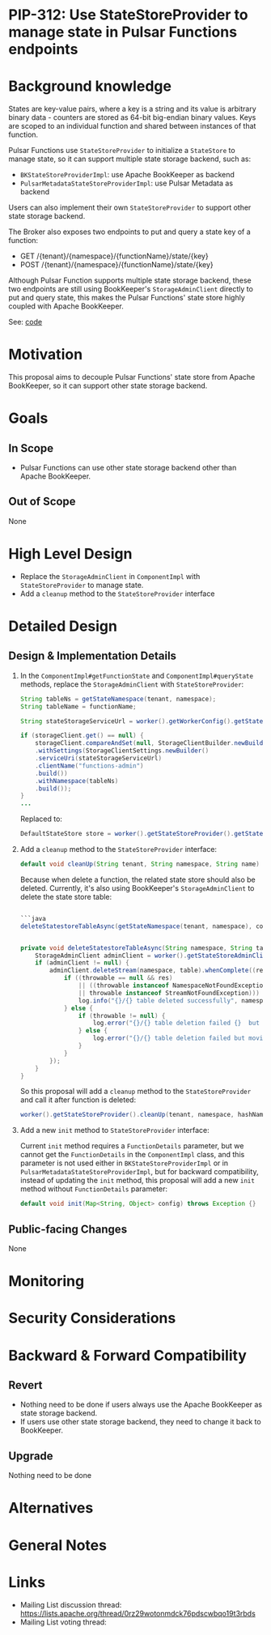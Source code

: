 # PIP-312: Use StateStoreProvider to manage state in Pulsar Functions endpoints

# Background knowledge

States are key-value pairs, where a key is a string and its value is arbitrary binary data - counters are stored as 64-bit big-endian binary values.
Keys are scoped to an individual function and shared between instances of that function.

Pulsar Functions use `StateStoreProvider` to initialize a `StateStore` to manage state, so it can support multiple state storage backend, such as:
- `BKStateStoreProviderImpl`: use Apache BookKeeper as backend
- `PulsarMetadataStateStoreProviderImpl`: use Pulsar Metadata as backend

Users can also implement their own `StateStoreProvider` to support other state storage backend.

The Broker also exposes two endpoints to put and query a state key of a function:
- GET /{tenant}/{namespace}/{functionName}/state/{key}
- POST /{tenant}/{namespace}/{functionName}/state/{key}

Although Pulsar Function supports multiple state storage backend, these two endpoints are still using BookKeeper's `StorageAdminClient` directly to put and query state,
this makes the Pulsar Functions' state store highly coupled with Apache BookKeeper.

See: [code](https://github.com/apache/pulsar/blob/1a66b640c3cd86bfca75dc9ab37bfdb37427a13f/pulsar-functions/worker/src/main/java/org/apache/pulsar/functions/worker/rest/api/ComponentImpl.java#L1152-L1297)

# Motivation

This proposal aims to decouple Pulsar Functions' state store from Apache BookKeeper, so it can support other state storage backend.

# Goals

## In Scope

- Pulsar Functions can use other state storage backend other than Apache BookKeeper.

## Out of Scope

None

# High Level Design

- Replace the `StorageAdminClient` in `ComponentImpl` with `StateStoreProvider` to manage state.
- Add a `cleanup` method to the `StateStoreProvider` interface

# Detailed Design

## Design & Implementation Details

1. In the `ComponentImpl#getFunctionState` and `ComponentImpl#queryState` methods, replace the `StorageAdminClient` with `StateStoreProvider`:

    ```java
    String tableNs = getStateNamespace(tenant, namespace);
    String tableName = functionName;

    String stateStorageServiceUrl = worker().getWorkerConfig().getStateStorageServiceUrl();

    if (storageClient.get() == null) {
        storageClient.compareAndSet(null, StorageClientBuilder.newBuilder()
        .withSettings(StorageClientSettings.newBuilder()
        .serviceUri(stateStorageServiceUrl)
        .clientName("functions-admin")
        .build())
        .withNamespace(tableNs)
        .build());
    }
    ...
    ```

    Replaced to:

    ```java
    DefaultStateStore store = worker().getStateStoreProvider().getStateStore(tenant, namespace, name);
    ```

2. Add a `cleanup` method to the `StateStoreProvider` interface:

    ```java
    default void cleanUp(String tenant, String namespace, String name) throws Exception;
    ```

    Because when delete a function, the related state store should also be deleted.
    Currently, it's also using BookKeeper's `StorageAdminClient` to delete the state store table:

    ```java

    ```java
    deleteStatestoreTableAsync(getStateNamespace(tenant, namespace), componentName);


    private void deleteStatestoreTableAsync(String namespace, String table) {
        StorageAdminClient adminClient = worker().getStateStoreAdminClient();
        if (adminClient != null) {
            adminClient.deleteStream(namespace, table).whenComplete((res, throwable) -> {
                if ((throwable == null && res)
                    || ((throwable instanceof NamespaceNotFoundException
                    || throwable instanceof StreamNotFoundException))) {
                    log.info("{}/{} table deleted successfully", namespace, table);
                } else {
                    if (throwable != null) {
                        log.error("{}/{} table deletion failed {}  but moving on", namespace, table, throwable);
                    } else {
                        log.error("{}/{} table deletion failed but moving on", namespace, table);
                    }
                }
            });
        }
    }
    ```

    So this proposal will add a `cleanup` method to the `StateStoreProvider` and call it after function is deleted:

    ```java
    worker().getStateStoreProvider().cleanUp(tenant, namespace, hashName);
    ```

3. Add a new `init` method to `StateStoreProvider` interface:

    Current `init` method requires a `FunctionDetails` parameter, but we cannot get the `FunctionDetails` in the `ComponentImpl` class,
    and this parameter is not used either in `BKStateStoreProviderImpl` or in `PulsarMetadataStateStoreProviderImpl`,
    but for backward compatibility, instead of updating the `init` method, this proposal will add a new `init` method without `FunctionDetails` parameter:

    ```java
    default void init(Map<String, Object> config) throws Exception {}
    ```

## Public-facing Changes

None

# Monitoring

# Security Considerations

# Backward & Forward Compatibility

## Revert

- Nothing need to be done if users always use the Apache BookKeeper as state storage backend.
- If users use other state storage backend, they need to change it back to BookKeeper.

## Upgrade

Nothing need to be done

# Alternatives

# General Notes

# Links

<!--
Updated afterwards
-->
* Mailing List discussion thread: https://lists.apache.org/thread/0rz29wotonmdck76pdscwbqo19t3rbds
* Mailing List voting thread:
